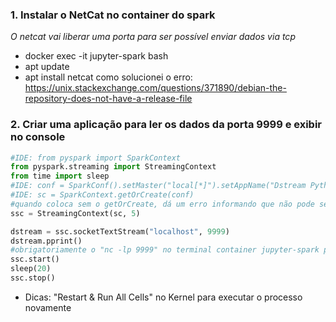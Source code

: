 ### 1. Instalar o NetCat no container do spark
*O netcat vai liberar uma porta para ser possível enviar dados via tcp*
- docker exec -it jupyter-spark bash
- apt update
- apt install netcat
como solucionei o erro: https://unix.stackexchange.com/questions/371890/debian-the-repository-does-not-have-a-release-file
### 2. Criar uma aplicação para ler os dados da porta 9999 e exibir no console
```python
#IDE: from pyspark import SparkContext
from pyspark.streaming import StreamingContext
from time import sleep
#IDE: conf = SparkConf().setMaster("local[*]").setAppName("Dstream Python")
#IDE: sc = SparkContext.getOrCreate(conf)
#quando coloca sem o getOrCreate, dá um erro informando que não pode ser criado múltiplos spark context
ssc = StreamingContext(sc, 5)
```
```python
dstream = ssc.socketTextStream("localhost", 9999)
dstream.pprint()
#obrigatoriamente o "nc -lp 9999" no terminal container jupyter-spark precisa ser executado antes do ssc.start()
ssc.start()
sleep(20)
ssc.stop()
```
- Dicas: "Restart & Run All Cells" no Kernel para executar o processo novamente
